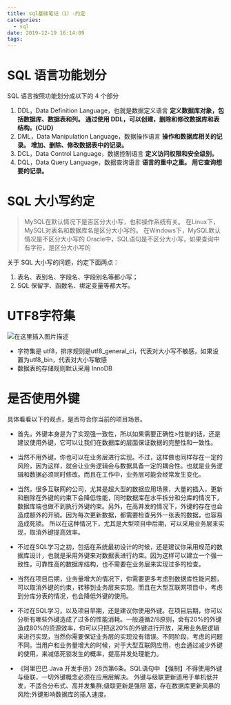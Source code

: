 ```yaml
---
title: sql基础笔记（1）-约定
categories:
  - sql
date: 2019-12-19 16:14:09
tags:
---
```

# SQL 语言功能划分
SQL 语言按照功能划分成以下的 4 个部分
1. DDL，Data Definition Language，也就是数据定义语言
**定义数据库对象，包括数据库、数据表和列。
通过使用 DDL，可以创建，删除和修改数据库和表结构。(CUD)**
2. DML，Data Manipulation Language，数据操作语言
**操作和数据库相关的记录。
增加、删除、修改数据表中的记录。**
3. DCL，Data Control Language，数据控制语言
**定义访问权限和安全级别。**
4. DQL，Data Query Language，数据查询语言
**语言的重中之重。
用它查询想要的记录。**

# SQL 大小写约定
> MySQL在默认情况下是否区分大小写，也和操作系统有关。
> 在Linux下，MySQL对表名和数据库名是区分大小写的。
> 在Windows下，MySQL默认情况是不区分大小写的
> Oracle中，SQL语句是不区分大小写，如果查询中有字符，是区分大小写的

关于 SQL 大小写的问题，约定下面两点：
1. 表名、表别名、字段名、字段别名等都小写；
2. SQL 保留字、函数名、绑定变量等都大写。

# UTF8字符集
![在这里插入图片描述](https://img-blog.csdnimg.cn/20191206105535310.png?x-oss-process=image/watermark,type_ZmFuZ3poZW5naGVpdGk,shadow_10,text_aHR0cHM6Ly9ibG9nLmNzZG4ubmV0L2FhMzkwNDgxOTc4,size_16,color_FFFFFF,t_70)
- 字符集是 utf8，排序规则是utf8_general_ci，代表对大小写不敏感，如果设置为utf8_bin，代表对大小写敏感
- 数据表的存储规则默认采用 InnoDB

# 是否使用外键
具体看看以下的观点，是否符合你当前的项目场景。
- 首先，外键本身是为了实现强一致性，所以如果需要正确性>性能的话，还是建议使用外键，它可以让我们在数据库的层面保证数据的完整性和一致性。

- 当然不用外键，你也可以在业务层进行实现。不过，这样做也同样存在一定的风险，因为这样，就会让业务逻辑会与数据具备一定的耦合性。也就是业务逻辑和数据必须同时修改。而且在工作中，业务层可能会经常发生变化。

- 当然，很多互联网的公司，尤其是超大型的数据应用场景，大量的插入，更新和删除在外键的约束下会降低性能，同时数据库在水平拆分和分库的情况下，数据库端也做不到执行外键约束。另外，在高并发的情况下，外键的存在也会造成额外的开销。因为每次更新数据，都需要检查另外一张表的数据，也容易造成死锁。
所以在这种情况下，尤其是大型项目中后期，可以采用业务层来实现，取消外键提高效率。

- 不过在SQL学习之初，包括在系统最初设计的时候，还是建议你采用规范的数据库设计，也就是采用外键来对数据表进行约束。因为这样可以建立一个强一致性，可靠性高的数据库结构，也不需要在业务层来实现过多的检查。

- 当然在项目后期，业务量增大的情况下，你需要更多考虑到数据库性能问题，可以取消外键的约束，转移到业务层来实现。而且在大型互联网项目中，考虑到分库分表的情况，也会降低外键的使用。

- 不过在SQL学习，以及项目早期，还是建议你使用外键。在项目后期，你可以分析有哪些外键造成了过多的性能消耗。一般遵循2/8原则，会有20%的外键造成80%的资源效率，你可以只把这20%的外键进行开放，采用业务层逻辑来进行实现，当然你需要保证业务层的实现没有错误。不同阶段，考虑的问题不同。当用户和业务量增大的时候，对于大型互联网应用，也会通过减少外键的使用，来减低死锁发生的概率，提高并发处理能力。

- 《阿里巴巴 Java 开发手册》28页第6条。SQL语句中 【强制】不得使用外键与级联，一切外键概念必须在应用层解决。 外键与级联更新适用于单机低并发，不适合分布式、高并发集群;级联更新是强阻 塞，存在数据库更新风暴的风险;外键影响数据库的插入速度。